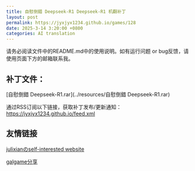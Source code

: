 ```yaml
---
title: 自慰倒錯 Deepseek-R1 Deepseek-R1 机翻补丁
layout: post
permalink: https://jyxjyx1234.github.io/games/128
date: 2025-3-14 3:20:00 +0800
categories: AI translation
---
```



请务必阅读文件中的README.md中的使用说明。如有运行问题 or bug反馈，请使用页面下方的邮箱联系我。



## 补丁文件：

[自慰倒錯 Deepseek-R1.rar](../resources/自慰倒錯 Deepseek-R1.rar)

 

通过RSS订阅以下链接，获取补丁发布/更新通知：https://jyxjyx1234.github.io/feed.xml

## 友情链接

[julixianのself-interested website](https://julixian-siw.worldsystem.top/) 

[galgame分享](https://t.me/galgpt)